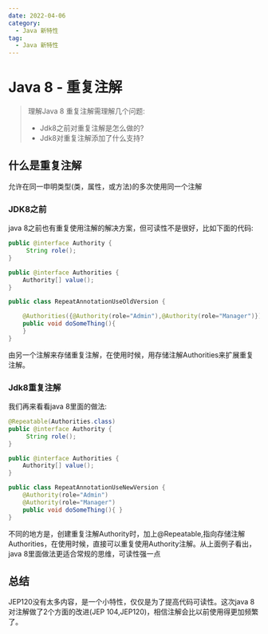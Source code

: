 ```yaml
---
date: 2022-04-06
category:
  - Java 新特性
tag:
  - Java 新特性
---
```

# Java 8 - 重复注解 

> 理解Java 8 重复注解需理解几个问题: 
>
> - Jdk8之前对重复注解是怎么做的?
> - Jdk8对重复注解添加了什么支持?

## 什么是重复注解

允许在同一申明类型(类，属性，或方法)的多次使用同一个注解

### JDK8之前

java 8之前也有重复使用注解的解决方案，但可读性不是很好，比如下面的代码:

```java
public @interface Authority {
     String role();
}

public @interface Authorities {
    Authority[] value();
}

public class RepeatAnnotationUseOldVersion {

    @Authorities({@Authority(role="Admin"),@Authority(role="Manager")})
    public void doSomeThing(){
    }
}
```

由另一个注解来存储重复注解，在使用时候，用存储注解Authorities来扩展重复注解。

### Jdk8重复注解

我们再来看看java 8里面的做法:

```java
@Repeatable(Authorities.class)
public @interface Authority {
     String role();
}

public @interface Authorities {
    Authority[] value();
}

public class RepeatAnnotationUseNewVersion {
    @Authority(role="Admin")
    @Authority(role="Manager")
    public void doSomeThing(){ }
}
```

不同的地方是，创建重复注解Authority时，加上@Repeatable,指向存储注解Authorities，在使用时候，直接可以重复使用Authority注解。从上面例子看出，java 8里面做法更适合常规的思维，可读性强一点

## 总结

JEP120没有太多内容，是一个小特性，仅仅是为了提高代码可读性。这次java 8对注解做了2个方面的改进(JEP 104,JEP120)，相信注解会比以前使用得更加频繁了。
